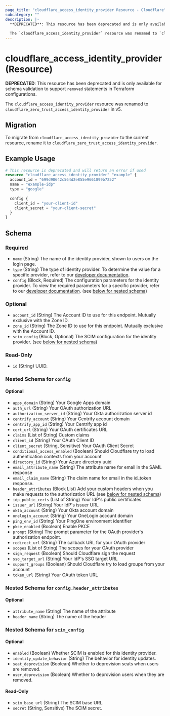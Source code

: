```yaml
---
page_title: "cloudflare_access_identity_provider Resource - Cloudflare"
subcategory: ""
description: |-
  **DEPRECATED**: This resource has been deprecated and is only available for schema validation to support `removed` statements in Terraform configurations.
  
  The `cloudflare_access_identity_provider` resource was renamed to `cloudflare_zero_trust_access_identity_provider` in v5.
---
```


# cloudflare_access_identity_provider (Resource)

**DEPRECATED**: This resource has been deprecated and is only available for schema validation to support `removed` statements in Terraform configurations.

The `cloudflare_access_identity_provider` resource was renamed to `cloudflare_zero_trust_access_identity_provider` in v5.

## Migration

To migrate from `cloudflare_access_identity_provider` to the current resource, rename it to `cloudflare_zero_trust_access_identity_provider`.

## Example Usage

```terraform
# This resource is deprecated and will return an error if used
resource "cloudflare_access_identity_provider" "example" {
  account_id = "699d98642c564d2e855e9661899b7252"
  name = "example-idp"
  type = "google"
  
  config {
    client_id = "your-client-id"
    client_secret = "your-client-secret"
  }
}
```

<!-- schema generated by tfplugindocs -->
## Schema

### Required

- `name` (String) The name of the identity provider, shown to users on the login page.
- `type` (String) The type of identity provider. To determine the value for a specific provider, refer to our [developer documentation](https://developers.cloudflare.com/cloudflare-one/identity/idp-integration/).
- `config` (Block, Required) The configuration parameters for the identity provider. To view the required parameters for a specific provider, refer to our [developer documentation](https://developers.cloudflare.com/cloudflare-one/identity/idp-integration/). (see [below for nested schema](#nestedblock--config))

### Optional

- `account_id` (String) The Account ID to use for this endpoint. Mutually exclusive with the Zone ID.
- `zone_id` (String) The Zone ID to use for this endpoint. Mutually exclusive with the Account ID.
- `scim_config` (Block, Optional) The SCIM configuration for the identity provider. (see [below for nested schema](#nestedblock--scim_config))

### Read-Only

- `id` (String) UUID.

<a id="nestedblock--config"></a>
### Nested Schema for `config`

#### Optional

- `apps_domain` (String) Your Google Apps domain
- `auth_url` (String) Your OAuth authorization URL
- `authorization_server_id` (String) Your Okta authorization server id
- `centrify_account` (String) Your Centrify account domain
- `centrify_app_id` (String) Your Centrify app id
- `cert_url` (String) Your OAuth certificates URL
- `claims` (List of String) Custom claims
- `client_id` (String) Your OAuth Client ID
- `client_secret` (String, Sensitive) Your OAuth Client Secret
- `conditional_access_enabled` (Boolean) Should Cloudflare try to load authentication contexts from your account
- `directory_id` (String) Your Azure directory uuid
- `email_attribute_name` (String) The attribute name for email in the SAML response
- `email_claim_name` (String) The claim name for email in the id_token response.
- `header_attributes` (Block List) Add your custom headers when you make requests to the authorization URL (see [below for nested schema](#nestedblock--config--header_attributes))
- `idp_public_certs` (List of String) Your IdP's public certificates
- `issuer_url` (String) Your IdP's issuer URL
- `okta_account` (String) Your Okta account domain
- `onelogin_account` (String) Your OneLogin account domain
- `ping_env_id` (String) Your PingOne environment identifier
- `pkce_enabled` (Boolean) Enable PKCE
- `prompt` (String) The prompt parameter for the OAuth provider's authorization endpoint.
- `redirect_url` (String) The callback URL for your OAuth provider
- `scopes` (List of String) The scopes for your OAuth provider
- `sign_request` (Boolean) Should Cloudflare sign the request
- `sso_target_url` (String) Your IdP's SSO target URL
- `support_groups` (Boolean) Should Cloudflare try to load groups from your account
- `token_url` (String) Your OAuth token URL

<a id="nestedblock--config--header_attributes"></a>
### Nested Schema for `config.header_attributes`

#### Optional

- `attribute_name` (String) The name of the attribute
- `header_name` (String) The name of the header

<a id="nestedblock--scim_config"></a>
### Nested Schema for `scim_config`

#### Optional

- `enabled` (Boolean) Whether SCIM is enabled for this identity provider.
- `identity_update_behavior` (String) The behavior for identity updates.
- `seat_deprovision` (Boolean) Whether to deprovision seats when users are removed.
- `user_deprovision` (Boolean) Whether to deprovision users when they are removed.

#### Read-Only

- `scim_base_url` (String) The SCIM base URL.
- `secret` (String, Sensitive) The SCIM secret. 